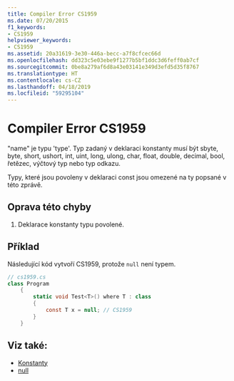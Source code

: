 ```yaml
---
title: Compiler Error CS1959
ms.date: 07/20/2015
f1_keywords:
- CS1959
helpviewer_keywords:
- CS1959
ms.assetid: 20a31619-3e30-446a-becc-a7f8cfcec66d
ms.openlocfilehash: dd323c5e03ebe9f1277b5bf1ddc3d6feff0ab7cf
ms.sourcegitcommit: 0be8a279af6d8a43e03141e349d3efd5d35f8767
ms.translationtype: HT
ms.contentlocale: cs-CZ
ms.lasthandoff: 04/18/2019
ms.locfileid: "59295104"
---
```

# <a name="compiler-error-cs1959"></a>Compiler Error CS1959
"name" je typu 'type'. Typ zadaný v deklaraci konstanty musí být sbyte, byte, short, ushort, int, uint, long, ulong, char, float, double, decimal, bool, řetězec, výčtový typ nebo typ odkazu.  
  
 Typy, které jsou povoleny v deklaraci const jsou omezené na ty popsané v této zprávě.  
  
## <a name="to-correct-this-error"></a>Oprava této chyby  
  
1. Deklarace konstanty typu povolené.  
  
## <a name="example"></a>Příklad  
 Následující kód vytvoří CS1959, protože `null` není typem.  
  
```csharp  
// cs1959.cs  
class Program  
    {  
        static void Test<T>() where T : class  
        {  
            const T x = null; // CS1959  
        }  
    }  
```  
  
## <a name="see-also"></a>Viz také:

- [Konstanty](../../csharp/programming-guide/classes-and-structs/constants.md)
- [null](../../csharp/language-reference/keywords/null.md)
